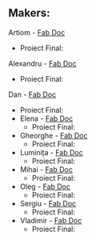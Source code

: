 ## Makers:

Artiom - [Fab Doc](https://evilpanda.gitbook.io/from-zero-2/)
  * Proiect Final:

Alexandru - [Fab Doc](https://github.com/AlexandruObada/FabLabChisinau)
  * Proiect Final:

Dan     - [Fab Doc](https://app.gitbook.com/@danila-morari/s/academy-fab-chisinau/)
  * Proiect Final:
* Elena   - [Fab Doc](https://graur-lenka.gitbook.io/academy-fab-chisinau/)
  * Proiect Final:
* Gheorghe - [Fab Doc](https://gheorghe-virlan99.gitbook.io/gvprojects/)
  * Proiect Final:
* Luminița - [Fab Doc](https://luminita-padurar.gitbook.io/academy-fab-chisinau/)
  * Proiect Final:
* Mihai   - [Fab Doc](https://app.gitbook.com/@moglanmihai7/s/academy-fab-chisinau/)
  * Proiect Final:
* Oleg    - [Fab Doc](https://omincev.gitbook.io/academy-fab-chisinau/)
  * Proiect Final:
* Sergiu  - [Fab Doc](https://sergiu-doncila.gitbook.io/academy-fab-chisinau/hello-friend)
  * Proiect Final:
* Vladimir  - [Fab Doc](https://nmax2e5.gitbook.io/academy-fab-chisinau/)
  * Proiect Final:
